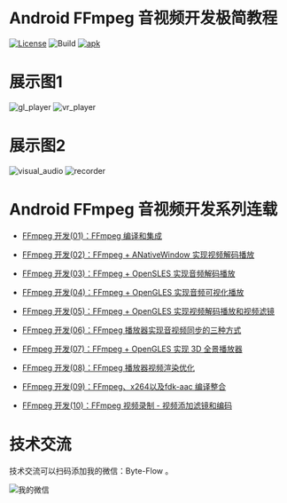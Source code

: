 # Android FFmpeg 音视频开发极简教程

[![License](https://img.shields.io/badge/License-Apache%202.0-blue.svg)](https://github.com/githubhaohao/NDK_OpenGLES_3_0/blob/master/LICENSE.txt)
![Build](https://img.shields.io/badge/build-passing-brightgreen)
[![apk](https://img.shields.io/badge/APK-download-green.svg)](https://github.com/githubhaohao/LearnFFmpeg/raw/master/doc/learnffmpeg.apk)


# 展示图1
![gl_player](https://github.com/githubhaohao/LearnFFmpeg/blob/master/doc/filter.gif?raw=true)
![vr_player](https://github.com/githubhaohao/LearnFFmpeg/blob/master/doc/vr.gif?raw=true)

# 展示图2
![visual_audio](https://github.com/githubhaohao/LearnFFmpeg/blob/master/doc/visual_audio.gif?raw=true)
![recorder](https://github.com/githubhaohao/LearnFFmpeg/blob/master/doc/recorder.gif?raw=true)

# Android FFmpeg 音视频开发系列连载
- [FFmpeg 开发(01)：FFmpeg 编译和集成](https://blog.csdn.net/Kennethdroid/article/details/106956601)

- [FFmpeg 开发(02)：FFmpeg + ANativeWindow 实现视频解码播放](https://blog.csdn.net/Kennethdroid/article/details/107103315)

- [FFmpeg 开发(03)：FFmpeg + OpenSLES 实现音频解码播放](https://blog.csdn.net/Kennethdroid/article/details/107248262)

- [FFmpeg 开发(04)：FFmpeg + OpenGLES 实现音频可视化播放](https://blog.csdn.net/Kennethdroid/article/details/107405505)

- [FFmpeg 开发(05)：FFmpeg + OpenGLES 实现视频解码播放和视频滤镜](https://blog.csdn.net/Kennethdroid/article/details/108135636)

- [FFmpeg 开发(06)：FFmpeg 播放器实现音视频同步的三种方式](https://blog.csdn.net/Kennethdroid/article/details/108308154)

- [FFmpeg 开发(07)：FFmpeg + OpenGLES 实现 3D 全景播放器](https://blog.csdn.net/Kennethdroid/article/details/108425267)

- [FFmpeg 开发(08)：FFmpeg 播放器视频渲染优化](https://blog.csdn.net/Kennethdroid/article/details/108737936)

- [FFmpeg 开发(09)：FFmpeg、x264以及fdk-aac 编译整合](https://blog.csdn.net/Kennethdroid/article/details/114239464)

- [FFmpeg 开发(10)：FFmpeg 视频录制 - 视频添加滤镜和编码](https://blog.csdn.net/Kennethdroid/article/details/114584127)

# 技术交流

技术交流可以扫码添加我的微信：Byte-Flow 。

![我的微信](https://github.com/githubhaohao/LearnFFmpeg/blob/master/doc/wechat_byteflow.png?raw=true)
